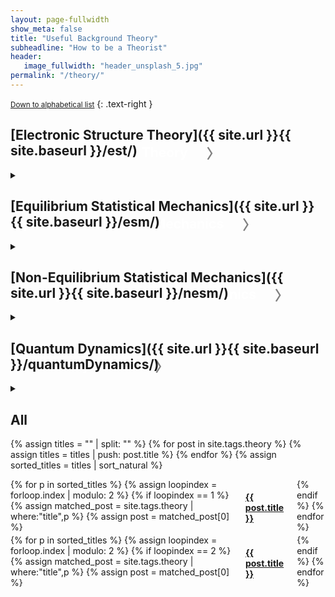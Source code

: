 ```yaml
---
layout: page-fullwidth
show_meta: false
title: "Useful Background Theory"
subheadline: "How to be a Theorist"
header:
   image_fullwidth: "header_unsplash_5.jpg"
permalink: "/theory/"
---
```


<small markdown="1">[Down to alphabetical list](#all)</small>
{: .text-right }

## [Electronic Structure Theory]({{ site.url }}{{ site.baseurl }}/est/)

<details>

<summary><h2 id="exHeader" style="float:left; color:white; margin: -40px 0px 0px 0px">Electronic Structure Theory<div id="dropdown-EST" onClick="changeDropdown(this.id)" style="color:gray; float:right; margin: -2px 0px 0px 30px">〉</div></h2></summary>

{% assign titles = "" | split: "" %}
{% for post in site.tags.EST %}
    {% assign titles = titles | push: post.title %}
{% endfor %}
{% assign sorted_titles = titles | sort_natural %}

<div>
<br>
    {% for p in sorted_titles %}
    {% assign matched_post = site.tags.EST | where:"title",p %}
    {% assign post = matched_post[0] %}
    <h4><a href="{{ site.url }}{{ site.baseurl }}{{ post.url }}">{{ post.title }}</a></h4>
    {% endfor %}
</div>
</details>

## [Equilibrium Statistical Mechanics]({{ site.url }}{{ site.baseurl }}/esm/)

<details>

<summary><h2 style="float:left; color:white; margin: -40px 0px 0px 0px">Equilibrium Statistical Mechanics<div id="dropdown-EQSM" onClick="changeDropdown(this.id)" style="color:gray; float:right; margin: -2px 0px 0px 30px">〉</div></h2></summary>

{% assign titles = "" | split: "" %}
{% for post in site.tags.EQStatMech %}
    {% assign titles = titles | push: post.title %}
{% endfor %}
{% assign sorted_titles = titles | sort_natural %}

<div>
<br>
    {% for p in sorted_titles %}
    {% assign matched_post = site.tags.EQStatMech | where:"title",p %}
    {% assign post = matched_post[0] %}
    <h4><a href="{{ site.url }}{{ site.baseurl }}{{ post.url }}">{{ post.title }}</a></h4>
    {% endfor %}
</div>
</details>

## [Non-Equilibrium Statistical Mechanics]({{ site.url }}{{ site.baseurl }}/nesm/)

<details>

<summary><h2 style="float:left; color:white; margin: -40px 0px 0px 0px">Non-Equilibrium Statistical Mechanics<div id="dropdown-NEQSM" onClick="changeDropdown(this.id)" style="color:gray; float:right; margin: -2px 0px 0px 30px">〉</div></h2></summary>

{% assign titles = "" | split: "" %}
{% for post in site.tags.NEQStatMech %}
    {% assign titles = titles | push: post.title %}
{% endfor %}
{% assign sorted_titles = titles | sort_natural %}

<div>
<br>
    {% for p in sorted_titles %}
    {% assign matched_post = site.tags.NEQStatMech | where:"title",p %}
    {% assign post = matched_post[0] %}
    <h4><a href="{{ site.url }}{{ site.baseurl }}{{ post.url }}">{{ post.title }}</a></h4>
    {% endfor %}
</div>
</details>

## [Quantum Dynamics]({{ site.url }}{{ site.baseurl }}/quantumDynamics/)

<details>

<summary><h2 style="float:left; color:white; margin: -40px 0px 0px 0px">Quantum Dynamics<div id="dropdown-quantumDynamics" onClick="changeDropdown(this.id)" style="color:gray; float:right; margin: -2px 0px 0px 30px">〉</div></h2></summary>

{% assign titles = "" | split: "" %}
{% for post in site.tags.quantum-dynamics %}
    {% assign titles = titles | push: post.title %}
{% endfor %}
{% assign sorted_titles = titles | sort_natural %}

<div>
<br>
    {% for p in sorted_titles %}
    {% assign matched_post = site.tags.quantum-dynamics | where:"title",p %}
    {% assign post = matched_post[0] %}
    <h4><a href="{{ site.url }}{{ site.baseurl }}{{ post.url }}">{{ post.title }}</a></h4>
    {% endfor %}
</div>
</details>

## All

{% assign titles = "" | split: "" %}
{% for post in site.tags.theory %}
    {% assign titles = titles | push: post.title %}
{% endfor %}
{% assign sorted_titles = titles | sort_natural %}


<div class="row">
<div class="small-6 columns">
    {% for p in sorted_titles %}
        {% assign loopindex = forloop.index | modulo: 2 %}
    {% if loopindex == 1 %}
    {% assign matched_post = site.tags.theory | where:"title",p %}
    {% assign post = matched_post[0] %}
    <h4><a href="{{ site.url }}{{ site.baseurl }}{{ post.url }}">{{ post.title }}</a></h4>
    {% endif %}
    {% endfor %}
    </div>
    <div class="small-6 columns">
    {% for p in sorted_titles %}
        {% assign loopindex = forloop.index | modulo: 2 %}
    {% if loopindex == 2 %}
    {% assign matched_post = site.tags.theory | where:"title",p %}
    {% assign post = matched_post[0] %}
    <h4><a href="{{ site.url }}{{ site.baseurl }}{{ post.url }}">{{ post.title }}</a></h4>
    {% endif %}
    {% endfor %}
    </div>
</div>


<script>
function changeDropdown(id) {
  var x = document.getElementById(id);
  var el = document.getElementById('exHeader');
  var style = window.getComputedStyle(el, null).getPropertyValue('font-size');
  var fontSize = parseFloat(style); 
  if (x.innerText === "〉") {
    x.innerText = "﹀";
    x.style.fontSize = (fontSize+7)+'px';
    x.style.margin = "0px 0px 0px 30px";
  } else {
  	x.innerHTML = "〉";
    x.style.fontSize = style;
    x.style.margin = "-2px 0px 0px 30px";
  }
}
</script>